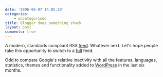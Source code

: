 ```yaml
---
date: '2006-06-07 14:05:30'
categories:
    - uncategorised
title: Blogger does something shock
layout: post
comments: true
---
```


A modern, standards compliant RSS
[feed](http://www.kbcafe.com/rss/?guid=20060606134443). Whatever next.
Let's hope people take this opportunity to switch to a
[full](http://www.nbrightside.com/blog/2006/05/26/partial-versus-full-fe/)
feed.

Odd to compare Google's relative inactivity with all the features,
languages, statistics, themes and functionality added to
[WordPress](http://wordpress.com/blog/) in the last six months.
